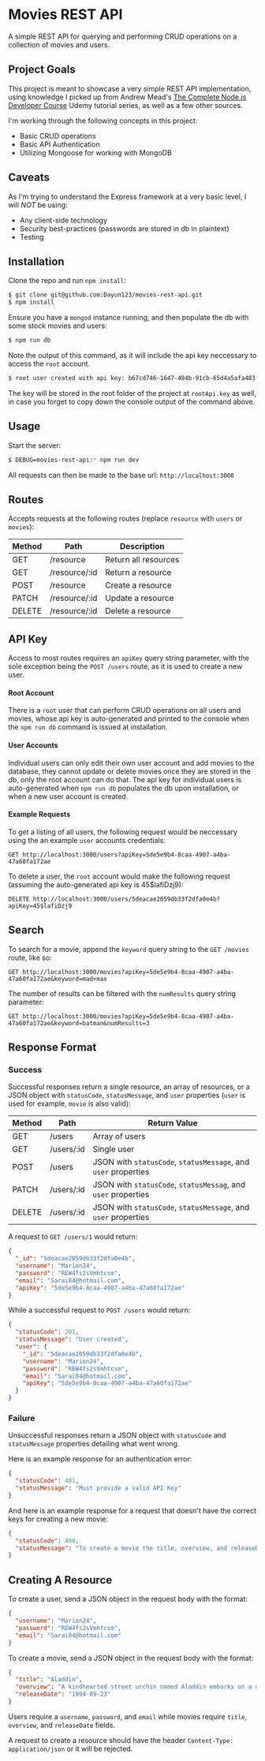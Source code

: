 # Movies REST API

A simple REST API for querying and performing CRUD operations on a collection of movies and users. 

## Project Goals

This project is meant to showcase a very simple REST API implementation, using knowledge I picked up from Andrew Mead's [The Complete Node.js Developer Course](https://www.udemy.com/course/the-complete-nodejs-developer-course-2/) Udemy tutorial series, as well as a few other sources.

I'm working through the following concepts in this project:

- Basic CRUD operations
- Basic API Authentication
- Utilizing Mongoose for working with MongoDB

## Caveats

As I'm trying to understand the Express framework at a very basic level, I will *NOT* be using:

- Any client-side technology
- Security best-practices (passwords are stored in db in plaintext)
- Testing

## Installation

Clone the repo and run `npm install`:

```bash
$ git clone git@github.com:Dayun123/movies-rest-api.git
$ npm install
```

Ensure you have a `mongod` instance running, and then populate the db with some stock movies and users:

```bash
$ npm run db
```

Note the output of this command, as it will include the api key neccessary to access the `root` account.

```bash
$ root user created with api key: b67cd746-1647-484b-91cb-65d4a5afa483
```

The key will be stored in the root folder of the project at `rootApi.key` as well, in case you forget to copy down the console output of the command above.

## Usage

Start the server:

```bash
$ DEBUG=movies-rest-api:* npm run dev
```

All requests can then be made to the base url: `http://localhost:3000`

## Routes

Accepts requests at the following routes (replace `resource` with `users` or `movies`):

|  Method | Path          | Description           |
| --------| ------------- | ----------------------|
| GET     | /resource     | Return all resources  |
| GET     | /resource/:id | Return a resource     |
| POST    | /resource     | Create a resource     |
| PATCH   | /resource/:id | Update a resource     |
| DELETE  | /resource/:id | Delete a resource     |

## API Key

Access to most routes requires an `apiKey` query string parameter, with the sole exception being the `POST /users` route, as it is used to create a new user. 

#### Root Account

There is a `root` user that can perform CRUD operations on all users and movies, whose api key is auto-generated and printed to the console when the `npm run db` command is issued at installation. 

#### User Accounts

Individual users can only edit their own user account and add movies to the database, they cannot update or delete movies once they are stored in the db, only the root account can do that. The api key for individual users is auto-generated when `npm run db` populates the db upon installation, or when a new user account is created.

#### Example Requests

To get a listing of all users, the following request would be neccessary using the an example `user` accounts credentials:

`GET http://localhost:3000/users?apiKey=5de5e9b4-8caa-4907-a4ba-47a60fa172ae`

To delete a user, the `root` account would make the following request (assuming the auto-generated api key is 45$lafiDzj9):

`DELETE http://localhost:3000/users/5deacae2059db33f2dfa0e4b?apiKey=45$lafiDzj9`

## Search

To search for a movie, append the `keyword` query string to the `GET /movies` route, like so:

`GET http://localhost:3000/movies?apiKey=5de5e9b4-8caa-4907-a4ba-47a60fa172ae&keyword=mad+max`

The number of results can be filtered with the `numResults` query string parameter:

`GET http://localhost:3000/movies?apiKey=5de5e9b4-8caa-4907-a4ba-47a60fa172ae&keyword=batman&numResults=3`

## Response Format

### Success

Successful responses return a single resource, an array of resources, or a JSON object with `statusCode`, `statusMessage`, and `user` properties (`user` is used for example, `movie` is also valid):

|  Method | Path          | Return Value                                |
| --------| ------------- | --------------------------------------------|
| GET     | /users        | Array of users                              | 
| GET     | /users/:id    | Single user                                 |
| POST    | /users        | JSON with `statusCode`, `statusMessage`, and `user` properties  |
| PATCH   | /users/:id    | JSON with `statusCode`, `statusMessag`, and `user` properties   |
| DELETE  | /users/:id    | JSON with `statusCode`, `statusMessage`, and `user` properties  |

A request to `GET /users/1` would return:

```json
{
  "_id": "5deacae2059db33f2dfa0e4b",
  "username": "Marion24",
  "password": "REW4fs2sVmhtcsm",
  "email": "Sarai84@hotmail.com",
  "apiKey": "5de5e9b4-8caa-4907-a4ba-47a60fa172ae"
}
```

While a successful request to `POST /users` would return:

```json
{
  "statusCode": 201,
  "statusMessage": "User created",
  "user": {
    "_id": "5deacae2059db33f2dfa0e4b",
    "username": "Marion24",
    "password": "REW4fs2sVmhtcsm",
    "email": "Sarai84@hotmail.com",
    "apiKey": "5de5e9b4-8caa-4907-a4ba-47a60fa172ae"
  }
}
```

### Failure

Unsuccessful responses return a JSON object with `statusCode` and `statusMessage` properties detailing what went wrong.

Here is an example response for an authentication error:

```json
{
  "statusCode": 401,
  "statusMessage": "Must provide a valid API Key"
}
```

And here is an example response for a request that doesn't have the correct keys for creating a new movie:

```json
{
  "statusCode": 400,
  "statusMessage": "To create a movie the title, overview, and releaseDate keys are required"
}
```

## Creating A Resource

To create a user, send a JSON object in the request body with the format:

```json
{
  "username": "Marion24",
  "password": "REW4fs2sVmhtcsm",
  "email": "Sarai84@hotmail.com"
}
```

To create a movie, send a JSON object in the request body with the format:

```json
{
  "title": "Aladdin",
  "overview": "A kindhearted street urchin named Aladdin embarks on a magical adventure after finding a lamp that releases a wisecracking genie while a power-hungry Grand Vizier vies for the same lamp that has the power to make their deepest wishes come true.",
  "releaseDate": "1994-09-23"
}
```

Users require a `username`, `password`, and `email` while movies require `title`, `overview`, and `releaseDate` fields.

A request to create a resource should have the header `Content-Type: application/json` or it will be rejected.